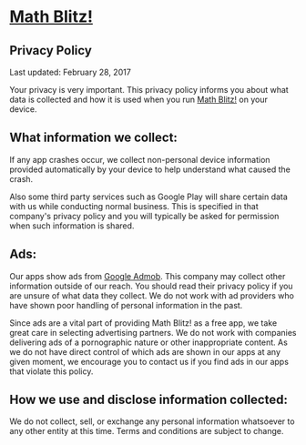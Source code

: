 # [Math Blitz!](https://play.google.com/store/apps/details?id=com.billthelizard.mathblitz&hl=en)

## Privacy Policy

Last updated: February 28, 2017

Your privacy is very important. This privacy policy informs you about what data is collected and how it is used when you run [Math Blitz!](https://play.google.com/store/apps/details?id=com.billthelizard.mathblitz&hl=en) on your device. 

## What information we collect: 

If any app crashes occur, we collect non-personal device information provided automatically by your device to help understand what caused the crash. 

Also some third party services such as Google Play will share certain data with us while conducting normal business. This is specified in that company's privacy policy and you will typically be asked for permission when such information is shared.


## Ads: 

Our apps show ads from [Google Admob](https://www.google.com/admob/). This company may collect other information outside of our reach. You should read their privacy policy if you are unsure of what data they collect. We do not work with ad providers who have shown poor handling of personal information in the past. 

Since ads are a vital part of providing Math Blitz! as a free app, we take great care in selecting advertising partners. We do not work with companies delivering ads of a pornographic nature or other inappropriate content. As we do not have direct control of which ads are shown in our apps at any given moment, we encourage you to contact us if you find ads in our apps that violate this policy. 

## How we use and disclose information collected: 

We do not collect, sell, or exchange any personal information whatsoever to any other entity at this time. Terms and conditions are subject to change.
